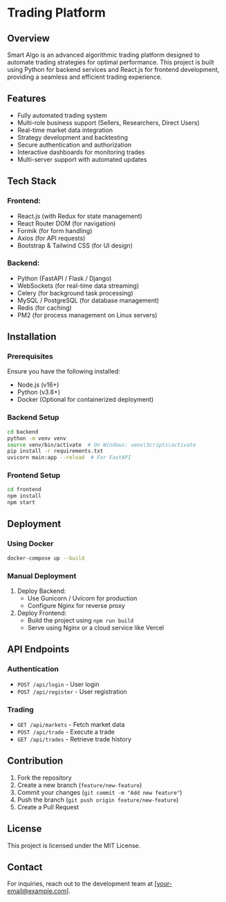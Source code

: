 # Trading Platform

## Overview
Smart Algo is an advanced algorithmic trading platform designed to automate trading strategies for optimal performance. This project is built using Python for backend services and React.js for frontend development, providing a seamless and efficient trading experience.

## Features
- Fully automated trading system
- Multi-role business support (Sellers, Researchers, Direct Users)
- Real-time market data integration
- Strategy development and backtesting
- Secure authentication and authorization
- Interactive dashboards for monitoring trades
- Multi-server support with automated updates

## Tech Stack
### Frontend:
- React.js (with Redux for state management)
- React Router DOM (for navigation)
- Formik (for form handling)
- Axios (for API requests)
- Bootstrap & Tailwind CSS (for UI design)

### Backend:
- Python (FastAPI / Flask / Django)
- WebSockets (for real-time data streaming)
- Celery (for background task processing)
- MySQL / PostgreSQL (for database management)
- Redis (for caching)
- PM2 (for process management on Linux servers)

## Installation
### Prerequisites
Ensure you have the following installed:
- Node.js (v16+)
- Python (v3.8+)
- Docker (Optional for containerized deployment)

### Backend Setup
```sh
cd backend
python -m venv venv
source venv/bin/activate  # On Windows: venv\Scripts\activate
pip install -r requirements.txt
uvicorn main:app --reload  # For FastAPI
```

### Frontend Setup
```sh
cd frontend
npm install
npm start
```

## Deployment
### Using Docker
```sh
docker-compose up --build
```

### Manual Deployment
1. Deploy Backend:
   - Use Gunicorn / Uvicorn for production
   - Configure Nginx for reverse proxy
2. Deploy Frontend:
   - Build the project using `npm run build`
   - Serve using Nginx or a cloud service like Vercel

## API Endpoints
### Authentication
- `POST /api/login` - User login
- `POST /api/register` - User registration

### Trading
- `GET /api/markets` - Fetch market data
- `POST /api/trade` - Execute a trade
- `GET /api/trades` - Retrieve trade history

## Contribution
1. Fork the repository
2. Create a new branch (`feature/new-feature`)
3. Commit your changes (`git commit -m "Add new feature"`)
4. Push the branch (`git push origin feature/new-feature`)
5. Create a Pull Request

## License
This project is licensed under the MIT License.

## Contact
For inquiries, reach out to the development team at [your-email@example.com].

